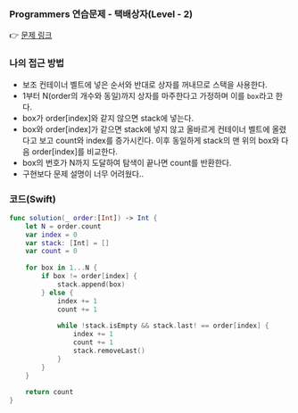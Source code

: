 ### Programmers 연습문제 - 택배상자(Level - 2)
👉 [문제 링크](https://school.programmers.co.kr/learn/courses/30/lessons/131704)

### 나의 접근 방법
- 보조 컨테이너 벨트에 넣은 순서와 반대로 상자를 꺼내므로 스택을 사용한다.
- 1부터 N(order의 개수와 동일)까지 상자를 마주한다고 가정하며 이를 `box`라고 한다.
- box가 order[index]와 같지 않으면 stack에 넣는다.
- box와 order[index]가 같으면 stack에 넣지 않고 올바르게 컨테이너 벨트에 올렸다고 보고 count와 index를 증가시킨다. 이후 동일하게 stack의 맨 위의 box와 다음 order[index]를 비교한다.
- box의 번호가 N까지 도달하여 탐색이 끝나면 count를 반환한다.
- 구현보다 문제 설명이 너무 어려웠다..
  
### 코드(Swift)
```swift
func solution(_ order:[Int]) -> Int {
    let N = order.count
    var index = 0
    var stack: [Int] = []
    var count = 0
    
    for box in 1...N {
        if box != order[index] {
            stack.append(box)
        } else {
            index += 1
            count += 1
            
            while !stack.isEmpty && stack.last! == order[index] {
                index += 1
                count += 1
                stack.removeLast()
            }
        }
    }
    
    return count
}
```


